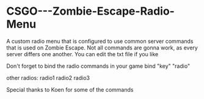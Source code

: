 # CSGO---Zombie-Escape-Radio-Menu
A custom radio menu that is configured to use common server commands that is used on Zombie Escape.
Not all commands are gonna work, as every server differs one another.  You can edit the txt file if you like

Don't forget to bind the radio commands in your game
bind "key" "radio"

other radios:
radio1
radio2
radio3

Special thanks to Koen for some of the commands
